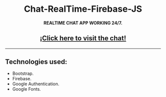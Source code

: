 <div align="center">

<h1>Chat-RealTime-Firebase-JS</h1>

<strong><h4>REALTIME CHAT APP WORKING 24/7.</h4></strong>

<h2> 

[¡Click here to visit the chat!](https://chat-realtime-firebase-js.netlify.app/)

</h2>
</div>
<hr>

## Technologies used:


- Bootstrap.
- Firebase.
- Google Authentication.
- Google Fonts.